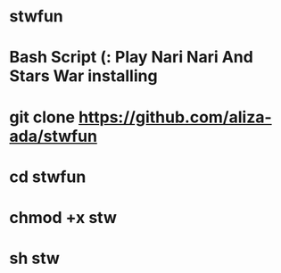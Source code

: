 # stwfun
Bash Script (: Play Nari Nari And Stars War
installing 
=
git clone https://github.com/aliza-ada/stwfun
=
cd stwfun 
=
chmod +x stw
=====
sh stw
==
